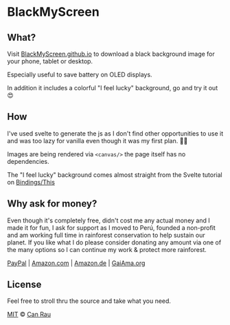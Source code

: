 # BlackMyScreen

## What?

Visit [BlackMyScreen.github.io](https://BlackMyScreen.github.io) to download a black background image for your phone, tablet or desktop.

Especially useful to save battery on OLED displays.

In addition it includes a colorful "I feel lucky" background, go and try it out 😍

## How

I've used svelte to generate the js as I don't find other opportunities to use it and was too lazy for vanilla even though it was my first plan. 🤷‍♂️

Images are being rendered via `<canvas/>` the page itself has no dependencies.

The "I feel lucky" background comes almost straight from the Svelte tutorial on [Bindings/This](https://svelte.dev/tutorial/bind-this)

## Why ask for money?

Even though it's completely free, didn't cost me any actual money and I made it for fun, I ask for support as I moved to Perú, founded a non-profit and am working full time in rainforest conservation to help sustain our planet. If you like what I do please consider donating any amount via one of the many options so I can continue my work & protect more rainforest.

[PayPal](https://www.paypal.com/cgi-bin/webscr?hosted_button_id=5HFKFRYSFPJTU&cmd=_s-xclick)
| [Amazon.com](https://www.amazon.com?&_encoding=UTF8&tag=canrau-20&linkCode=ur2&linkId=ec6f8d1a20517adfd103e9241830c79d&camp=1789&creative=9325) | [Amazon.de](https://www.amazon.de?&_encoding=UTF8&tag=cara0f-21&linkCode=ur2&linkId=174406bdb90287801fab97f7a18e84b3&camp=1638&creative=6742) | [GaiAma.org](https://www.gaiama.org/en/donate)

## License

Feel free to stroll thru the source and take what you need.

[MIT](license) © [Can Rau](https://www.canrau.com/)
